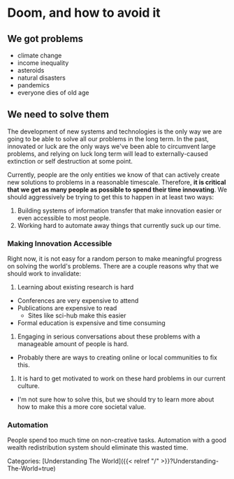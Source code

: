 # Doom, and how to avoid it

## We got problems

 - climate change
 - income inequality
 - asteroids
 - natural disasters
 - pandemics
 - everyone dies of old age

## We need to solve them

The development of new systems and technologies is the only way we are going to
be able to solve all our problems in the long term. In the past, innovated or
luck are the only ways we've been able to circumvent large problems, and
relying on luck long term will lead to externally-caused extinction or self
destruction at some point.

Currently, people are the only entities we know of that can actively create new
solutions to problems in a reasonable timescale. Therefore, **it is critical
that we get as many people as possible to spend their time innovating**. We
should aggressively be trying to get this to happen in at least two ways:

1. Building systems of information transfer that make innovation easier or even
   accessible to most people.
1. Working hard to automate away things that currently suck up our time.

### Making Innovation Accessible

Right now, it is not easy for a random person to make meaningful progress on
solving the world's problems. There are a couple reasons why that we should
work to invalidate:

1. Learning about existing research is hard
  - Conferences are very expensive to attend
  - Publications are expensive to read
    - Sites like sci-hub make this easier
  - Formal education is expensive and time consuming
1. Engaging in serious conversations about these problems with a manageable
   amount of people is hard.
  - Probably there are ways to creating online or local communities to fix
    this.
1. It is hard to get motivated to work on these hard problems in our current
   culture.
  - I'm not sure how to solve this, but we should try to learn more about how
    to make this a more core societal value.

### Automation

People spend too much time on non-creative tasks.  Automation with a good
wealth redistribution system should eliminate this wasted time.

Categories: [Understanding The World]({{< relref "/" >}}?Understanding-The-World=true)